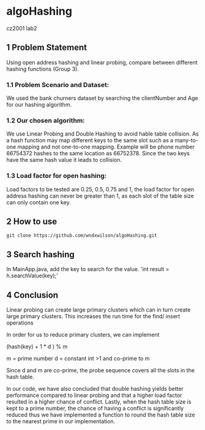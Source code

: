 # algoHashing
cz2001 lab2

## 1 Problem Statement  
Using open address hashing and linear probing, compare between different hashing functions (Group 3).

### 1.1 Problem Scenario and Dataset:
We used the bank churners dataset by searching the clientNumber and Age for our hashing algorithm.

### 1.2 Our chosen algorithm:
We use Linear Probing and Double Hashing to avoid hable table collision. As a hash function may map different keys to the same slot such as a many-to-one mapping and not one-to-one mapping. Example will be phone number 66754372 hashes to the same location as 66752378. Since the two keys have the same hash value it leads to collision.

### 1.3 Load factor for open hashing:
Load factors to be tested are 0.25, 0.5, 0.75 and 1, the load factor for open address hashing can never be greater than 1, as each slot of the table size can only contain one key.

## 2 How to use
`git clone https://github.com/wndxwilson/algoHashing.git`

## 3 Search hashing 
In MainApp.java, add the key to search for the value.
'int result = h.searchValue(key);'

## 4 Conclusion

Linear probing can create large primary clusters which can in turn create large primary clusters. This increases the run time for the find/ insert operations

In order for us to reduce primary clusters, we can implement 

(hash(key) + 1 * d ) % m

m = prime number 
d = constant int >1 and co-prime to m


Since d and m are co-prime, the probe sequence covers all the slots in the        hash table.

In our code, we have also concluded that double hashing yields better performance compared to linear probing and that a higher load factor resulted in a higher chance of conflict. Lastly, when the hash table size is kept to a prime number, the chance of having a conflict is significantly reduced thus we have implemented a function to round the hash table size to the nearest prime in our implementation.
